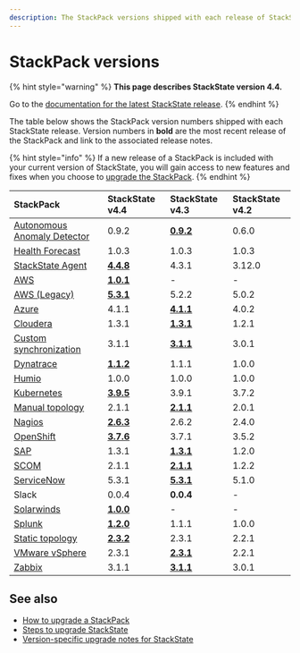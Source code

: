 ```yaml
---
description: The StackPack versions shipped with each release of StackState.
---
```


# StackPack versions

{% hint style="warning" %}
**This page describes StackState version 4.4.**

Go to the [documentation for the latest StackState release](https://docs.stackstate.com/setup/upgrade-stackstate/stackpack-versions).
{% endhint %}

The table below shows the StackPack version numbers shipped with each StackState release. Version numbers in **bold** are the most recent release of the StackPack and link to the associated release notes.

{% hint style="info" %}
If a new release of a StackPack is included with your current version of StackState, you will gain access to new features and fixes when you choose to [upgrade the StackPack](../../stackpacks/about-stackpacks.md#upgrade-a-stackpack).
{% endhint %}

| StackPack | StackState v4.4 | StackState v4.3 | StackState v4.2 |
| :--- | :--- | :--- | :--- |
| [Autonomous Anomaly Detector](../../stackpacks/add-ons/aad.md) | 0.9.2 | [**0.9.2**](../../stackpacks/add-ons/aad.md#release-notes) | 0.6.0 |
| [Health Forecast](../../stackpacks/add-ons/health-forecast.md) | 1.0.3 | 1.0.3 | 1.0.3 |
| [StackState Agent](../../stackpacks/integrations/agent.md) | [**4.4.8**](../../stackpacks/integrations/agent.md#release-notes) | 4.3.1 | 3.12.0 |
| [AWS](../../stackpacks/integrations/aws/aws.md) | [**1.0.1**](../../stackpacks/integrations/aws/aws-legacy.md#release-notes) | - | - |
| [AWS \(Legacy\)](../../stackpacks/integrations/aws/aws-legacy.md) | [**5.3.1**](../../stackpacks/integrations/aws/aws-legacy.md#release-notes) | 5.2.2 | 5.0.2 |
| [Azure](../../stackpacks/integrations/azure.md) | 4.1.1 | [**4.1.1**](../../stackpacks/integrations/azure.md#release-notes) | 4.0.2 |
| [Cloudera](../../stackpacks/integrations/cloudera.md) | 1.3.1 | [**1.3.1**](../../stackpacks/integrations/cloudera.md#release-notes) | 1.2.1 |
| [Custom synchronization](../../stackpacks/integrations/customsync.md) | 3.1.1 | [**3.1.1**](https://github.com/StackVista/stackpack-autosync/blob/master/RELEASE.md) | 3.0.1 |
| [Dynatrace](../../stackpacks/integrations/dynatrace.md) | [**1.1.2**](../../stackpacks/integrations/dynatrace.md#release-notes) | 1.1.1 | 1.0.0 |
| [Humio](../../stackpacks/integrations/humio.md) | 1.0.0 | 1.0.0 | 1.0.0 |
| [Kubernetes](../../stackpacks/integrations/kubernetes.md) | [**3.9.5**](../../stackpacks/integrations/kubernetes.md#release-notes) | 3.9.1 | 3.7.2 |
| [Manual topology](../../stackpacks/integrations/manualtopo.md) | 2.1.1 | [**2.1.1**](../../stackpacks/integrations/manualtopo.md#release-notes) | 2.0.1 |
| [Nagios](../../stackpacks/integrations/nagios.md) | [**2.6.3**](../../stackpacks/integrations/nagios.md#release-notes) | 2.6.2 | 2.4.0 |
| [OpenShift](../../stackpacks/integrations/openshift.md) | [**3.7.6**](../../stackpacks/integrations/openshift.md#release-notes) | 3.7.1 | 3.5.2 |
| [SAP](../../stackpacks/integrations/sap.md) | 1.3.1 | [**1.3.1**](https://github.com/StackVista/stackpack-sap/blob/master/src/main/stackpack/resources/RELEASE.md) | 1.2.0 |
| [SCOM](../../stackpacks/integrations/scom.md) | 2.1.1 | [**2.1.1**](../../stackpacks/integrations/scom.md#release-notes) | 1.2.2 |
| [ServiceNow](../../stackpacks/integrations/servicenow.md) | 5.3.1 | [**5.3.1**](../../stackpacks/integrations/servicenow.md#release-notes) | 5.1.0 |
| Slack | 0.0.4 | **0.0.4** | - |
| [Solarwinds](../../stackpacks/integrations/solarwinds.md) | [**1.0.0**](../../stackpacks/integrations/solarwinds.md#release-notes) | - | - |
| [Splunk](../../stackpacks/integrations/splunk/splunk_stackpack.md) | [**1.2.0**](https://github.com/StackVista/stackpack-splunk/blob/master/RELEASE.md) | 1.1.1 | 1.0.0 |
| [Static topology](../../stackpacks/integrations/static_topology.md) | [**2.3.2**](../../stackpacks/integrations/static_topology.md#release-notes) | 2.3.1 | 2.2.1 |
| [VMware vSphere](../../stackpacks/integrations/vsphere.md) | 2.3.1 | [**2.3.1**](../../stackpacks/integrations/vsphere.md#release-notes) | 2.2.1 |
| [Zabbix](../../stackpacks/integrations/zabbix.md) | 3.1.1 | [**3.1.1**](../../stackpacks/integrations/zabbix.md#release-notes) | 3.0.1 |

## See also

* [How to upgrade a StackPack](../../stackpacks/about-stackpacks.md#upgrade-a-stackpack)
* [Steps to upgrade StackState](steps-to-upgrade.md)
* [Version-specific upgrade notes for StackState](version-specific-upgrade-instructions.md)

